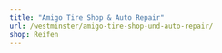 ```yaml
---
title: "Amigo Tire Shop & Auto Repair"
url: /westminster/amigo-tire-shop-und-auto-repair/
shop: Reifen
---
```


